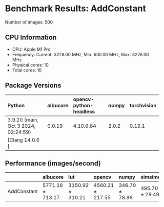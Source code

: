 # Benchmark Results: AddConstant

Number of images: 500

## CPU Information

- CPU: Apple M1 Pro
- Frequency: Current: 3228.00 MHz, Min: 600.00 MHz, Max: 3228.00 MHz
- Physical cores: 10
- Total cores: 10

## Package Versions

| Python                                | albucore   | opencv-python-headless   | numpy   | torchvision   |
|:--------------------------------------|:-----------|:-------------------------|:--------|:--------------|
| 3.9.20 (main, Oct  3 2024, 02:24:59)  | 0.0.19     | 4.10.0.84                | 2.0.2   | 0.19.1        |
| [Clang 14.0.6 ]                       |            |                          |         |               |

## Performance (images/second)

|             | albucore         | lut              | opencv           | numpy          | simsimd        |
|:------------|:-----------------|:-----------------|:-----------------|:---------------|:---------------|
| AddConstant | 5771.18 ± 713.17 | 3150.92 ± 310.21 | 4560.21 ± 217.55 | 346.70 ± 78.88 | 495.70 ± 28.49 |

